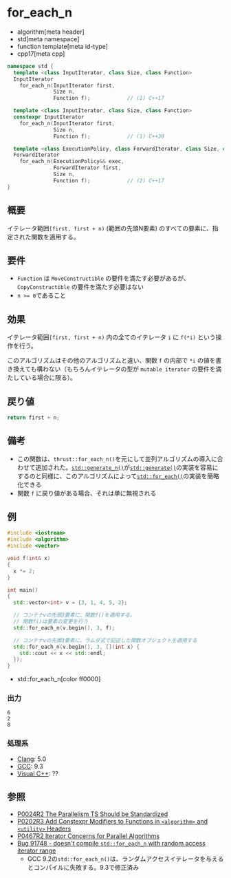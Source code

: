 # for_each_n
* algorithm[meta header]
* std[meta namespace]
* function template[meta id-type]
* cpp17[meta cpp]

```cpp
namespace std {
  template <class InputIterator, class Size, class Function>
  InputIterator
    for_each_n(InputIterator first,
               Size n,
               Function f);            // (1) C++17

  template <class InputIterator, class Size, class Function>
  constexpr InputIterator
    for_each_n(InputIterator first,
               Size n,
               Function f);            // (1) C++20

  template <class ExecutionPolicy, class ForwardIterator, class Size, class Function>
  ForwardIterator
    for_each_n(ExecutionPolicy&& exec,
               ForwardIterator first,
               Size n,
               Function f);            // (2) C++17
}
```

## 概要
イテレータ範囲`[first, first + n)` (範囲の先頭N要素) のすべての要素に、指定された関数を適用する。


## 要件
- `Function` は `MoveConstructible` の要件を満たす必要があるが、`CopyConstructible` の要件を満たす必要はない
- `n >= 0`であること


## 効果
イテレータ範囲`[first, first + n)` 内の全てのイテレータ `i` に `f(*i)` という操作を行う。

このアルゴリズムはその他のアルゴリズムと違い、関数 `f` の内部で `*i` の値を書き換えても構わない（もちろんイテレータの型が `mutable iterator` の要件を満たしている場合に限る）。


## 戻り値
```cpp
return first + n;
```


## 備考
- この関数は、`thrust::for_each_n()`を元にして並列アルゴリズムの導入に合わせて追加された。[`std::generate_n()`](generate_n.md)が[`std::generate()`](generate.md)の実装を容易にするのと同様に、このアルゴリズムによって[`std::for_each()`](for_each.md)の実装を簡略化できる
- 関数 `f` に戻り値がある場合、それは単に無視される


## 例
```cpp example
#include <iostream>
#include <algorithm>
#include <vector>

void f(int& x)
{
  x *= 2;
}

int main()
{
  std::vector<int> v = {3, 1, 4, 5, 2};

  // コンテナvの先頭3要素に、関数f()を適用する。
  // 関数f()は要素の変更を行う
  std::for_each_n(v.begin(), 3, f);

  // コンテナvの先頭3要素に、ラムダ式で記述した関数オブジェクトを適用する
  std::for_each_n(v.begin(), 3, [](int x) {
    std::cout << x << std::endl;
  });
}
```
* std::for_each_n[color ff0000]

### 出力
```
6
2
8
```


### 処理系
- [Clang](/implementation.md#clang): 5.0
- [GCC](/implementation.md#gcc): 9.3
- [Visual C++](/implementation.md#visual_cpp): ??


## 参照
- [P0024R2 The Parallelism TS Should be Standardized](http://www.open-std.org/jtc1/sc22/wg21/docs/papers/2016/p0024r2.html)
- [P0202R3 Add Constexpr Modifiers to Functions in `<algorithm>` and `<utility>` Headers](http://www.open-std.org/jtc1/sc22/wg21/docs/papers/2017/p0202r3.html)
- [P0467R2 Iterator Concerns for Parallel Algorithms](http://www.open-std.org/jtc1/sc22/wg21/docs/papers/2017/p0467r2.html)
- [Bug 91748 - doesn't compile `std::for_each_n` with random access iterator range](https://gcc.gnu.org/bugzilla/show_bug.cgi?id=91748)
    - GCC 9.2の`std::for_each_n()`は、ランダムアクセスイテレータを与えるとコンパイルに失敗する。9.3で修正済み
